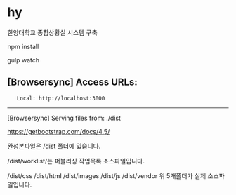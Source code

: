 # hy
한양대학교 종합상황실 시스템 구축

npm install

gulp watch

[Browsersync] Access URLs:
 --------------------------------------
       Local: http://localhost:3000
 --------------------------------------
[Browsersync] Serving files from: ./dist

https://getbootstrap.com/docs/4.5/

완성본파일은 /dist 폴더에 있습니다.

/dist/worklist/는 퍼블리싱 작업목록 소스파일입니다.

/dist/css
/dist/html
/dist/images
/dist/js
/dist/vendor
위 5개폴더가 실제 소스파일입니다.
